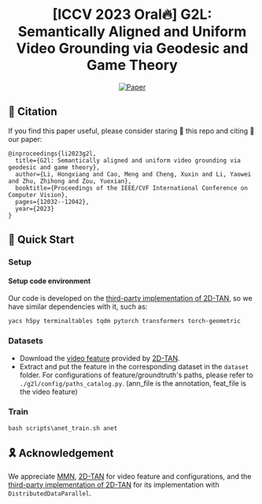 <div align="center">

# [ICCV 2023 Oral🔥] G2L: Semantically Aligned and Uniform Video Grounding via Geodesic and Game Theory

[![Paper](http://img.shields.io/badge/Paper-arxiv.2303.14369-FF6B6B.svg)](https://arxiv.org/abs/2307.14277)
</div>

## 📌 Citation
If you find this paper useful, please consider staring 🌟 this repo and citing 📑 our paper:
```
@inproceedings{li2023g2l,
  title={G2l: Semantically aligned and uniform video grounding via geodesic and game theory},
  author={Li, Hongxiang and Cao, Meng and Cheng, Xuxin and Li, Yaowei and Zhu, Zhihong and Zou, Yuexian},
  booktitle={Proceedings of the IEEE/CVF International Conference on Computer Vision},
  pages={12032--12042},
  year={2023}
}
```

## 🚀 Quick Start
### Setup

#### Setup code environment
Our code is developed on the [third-party implementation of 2D-TAN](https://github.com/ChenJoya/2dtan), so we have similar dependencies with it, such as:

```
yacs h5py terminaltables tqdm pytorch transformers torch-geometric
```

### Datasets

* Download the [video feature](https://rochester.app.box.com/s/8znalh6y5e82oml2lr7to8s6ntab6mav)  provided by [2D-TAN](https://github.com/microsoft/2D-TAN).
* Extract and put the feature in the corresponding dataset in the  `dataset` folder. For configurations of feature/groundtruth's paths, please refer to `./g2l/config/paths_catalog.py`. (ann_file is the annotation, feat_file is the video feature)


### Train
```
bash scripts\anet_train.sh anet
```

## 🎗️ Acknowledgement

We appreciate [MMN](https://github.com/MCG-NJU/MMN), [2D-TAN](https://github.com/microsoft/2D-TAN) for video feature and configurations, and the [third-party implementation of 2D-TAN](https://github.com/ChenJoya/2dtan) for its implementation with `DistributedDataParallel`.
